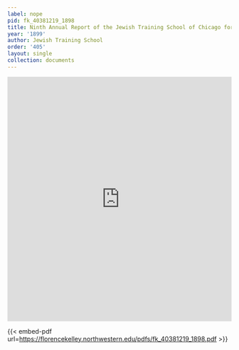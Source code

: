 ```yaml
---
label: nope
pid: fk_40381219_1898
title: Ninth Annual Report of the Jewish Training School of Chicago for 1898-99
year: '1899'
author: Jewish Training School
order: '405'
layout: single
collection: documents
---
```

<iframe src="https://northwestern.app.box.com/embed/s/o73b49q53a0z7wvwo1uka82s9d7kiwbg?sortColumn=date&view=list" width="100%" height="550" frameborder="0" allowfullscreen webkitallowfullscreen msallowfullscreen></iframe>


{{< embed-pdf url=https://florencekelley.northwestern.edu/pdfs/fk_40381219_1898.pdf >}}